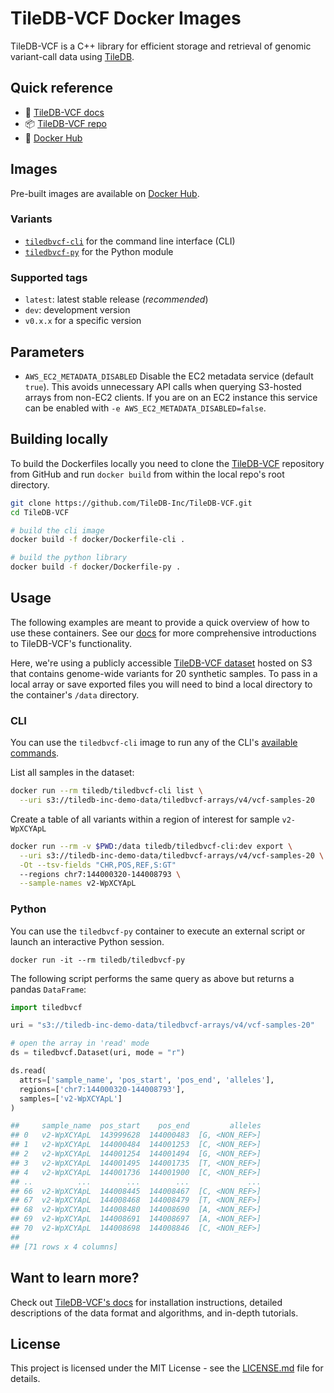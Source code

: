 # TileDB-VCF Docker Images

TileDB-VCF is a C++ library for efficient storage and retrieval of genomic variant-call data using [TileDB][].

## Quick reference

* :blue_book: [TileDB-VCF docs][vcf-docs]
* :package: [TileDB-VCF repo][vcf-repo]
* :whale: [Docker Hub][docker]

## Images

Pre-built images are available on [Docker Hub][docker].

### Variants

- [`tiledbvcf-cli`](https://hub.docker.com/r/tiledb/tiledbvcf-cli) for the command line interface (CLI)
- [`tiledbvcf-py`](https://hub.docker.com/r/tiledb/tiledbvcf-py) for the Python module

### Supported tags

* `latest`: latest stable release (*recommended*)
* `dev`: development version
* `v0.x.x` for a specific version

## Parameters

* `AWS_EC2_METADATA_DISABLED` Disable the EC2 metadata service (default `true`). This avoids unnecessary API calls when querying S3-hosted arrays from non-EC2 clients. If you are on an EC2 instance this service can be enabled with `-e AWS_EC2_METADATA_DISABLED=false`.

## Building locally

To build the Dockerfiles locally you need to clone the [TileDB-VCF][vcf-repo] repository from GitHub and run `docker build` from within the local repo's root directory.

```sh
git clone https://github.com/TileDB-Inc/TileDB-VCF.git
cd TileDB-VCF

# build the cli image
docker build -f docker/Dockerfile-cli .

# build the python library
docker build -f docker/Dockerfile-py .
```

## Usage

The following examples are meant to provide a quick overview of how to use these containers. See our [docs][vcf-docs] for more comprehensive introductions to TileDB-VCF's functionality.

Here, we're using a publicly accessible [TileDB-VCF dataset][vcf-samples-20] hosted on S3 that contains genome-wide variants for 20 synthetic samples. To pass in a local array or save exported files you will need to bind a local directory to the container's `/data` directory.

### CLI

You can use the `tiledbvcf-cli` image to run any of the CLI's [available commands][cli-api].

List all samples in the dataset:

```sh
docker run --rm tiledb/tiledbvcf-cli list \
  --uri s3://tiledb-inc-demo-data/tiledbvcf-arrays/v4/vcf-samples-20
```

Create a table of all variants within a region of interest for sample `v2-WpXCYApL`

```sh
docker run --rm -v $PWD:/data tiledb/tiledbvcf-cli:dev export \
  --uri s3://tiledb-inc-demo-data/tiledbvcf-arrays/v4/vcf-samples-20 \
  -Ot --tsv-fields "CHR,POS,REF,S:GT"
  --regions chr7:144000320-144008793 \
  --sample-names v2-WpXCYApL
```

### Python

You can use the `tiledbvcf-py` container to execute an external script or launch an interactive Python session.

```
docker run -it --rm tiledb/tiledbvcf-py
```

The following script performs the same query as above but returns a pandas `DataFrame`:

```py
import tiledbvcf

uri = "s3://tiledb-inc-demo-data/tiledbvcf-arrays/v4/vcf-samples-20"

# open the array in 'read' mode
ds = tiledbvcf.Dataset(uri, mode = "r")

ds.read(
  attrs=['sample_name', 'pos_start', 'pos_end', 'alleles'],
  regions=['chr7:144000320-144008793'],
  samples=['v2-WpXCYApL']
)

##     sample_name  pos_start    pos_end         alleles
## 0   v2-WpXCYApL  143999628  144000483  [G, <NON_REF>]
## 1   v2-WpXCYApL  144000484  144001253  [C, <NON_REF>]
## 2   v2-WpXCYApL  144001254  144001494  [G, <NON_REF>]
## 3   v2-WpXCYApL  144001495  144001735  [T, <NON_REF>]
## 4   v2-WpXCYApL  144001736  144001900  [C, <NON_REF>]
## ..          ...        ...        ...             ...
## 66  v2-WpXCYApL  144008445  144008467  [C, <NON_REF>]
## 67  v2-WpXCYApL  144008468  144008479  [T, <NON_REF>]
## 68  v2-WpXCYApL  144008480  144008690  [A, <NON_REF>]
## 69  v2-WpXCYApL  144008691  144008697  [A, <NON_REF>]
## 70  v2-WpXCYApL  144008698  144008846  [C, <NON_REF>]
##
## [71 rows x 4 columns]
```

## Want to learn more?

Check out [TileDB-VCF's docs][vcf-docs] for installation instructions, detailed descriptions of the data format and algorithms, and in-depth tutorials.

## License

This project is licensed under the MIT License - see the [LICENSE.md](https://github.com/TileDB-Inc/TileDB-VCF/blob/master/LICENSE) file for details.

<!-- links -->
[vcf-repo]: https://github.com/TileDB-Inc/TileDB-VCF
[docker]: https://hub.docker.com/u/tiledb
[tiledb]: https://tiledb.com
[vcf-docs]: https://docs.tiledb.com/solutions/integrations/population-genomics
[cli-api]:  https://docs.tiledb.com/solutions/integrations/population-genomics/api-reference/cli
[py-api]:  https://docs.tiledb.com/solutions/integrations/population-genomics/api-reference/python
[vcf-samples-20]: https://console.tiledb.com/arrays/details/TileDB-Inc/vcf-samples-20-data
